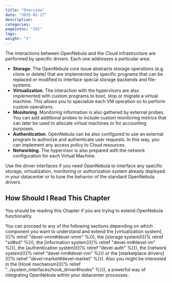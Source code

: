 ```yaml
---
title: "Overview"
date: "2025-02-17"
description:
categories:
pageintoc: "291"
tags:
weight: "1"
---
```


<a id="intro-integration"></a>

<!--# Overview -->

The interactions between OpenNebula and the Cloud infrastructure are performed by specific drivers. Each one addresses a particular area:

- **Storage**. The OpenNebula core issue abstracts storage operations (e.g. clone or delete) that are implemented by specific programs that can be replaced or modified to interface special storage backends and file-systems.
- **Virtualization**. The interaction with the hypervisors are also implemented with custom programs to boot, stop or migrate a virtual machine. This allows you to specialize each VM operation so to perform custom operations.
- **Monitoring**. Monitoring information is also gathered by external probes. You can add additional probes to include custom monitoring metrics that can later be used to allocate virtual machines or for accounting purposes.
- **Authentication**. OpenNebula can be also configured to use an external program to authorize and authenticate user requests. In this way, you can implement any access policy to Cloud resources.
- **Networking**. The hypervisor is also prepared with the network configuration for each Virtual Machine.

Use the driver interfaces if you need OpenNebula to interface any specific storage, virtualization, monitoring or authorization system already deployed in your datacenter or to tune the behavior of the standard OpenNebula drivers.

## How Should I Read This Chapter

You should be reading this Chapter if you are trying to extend OpenNebula functionality.

You can proceed to any of the following sections depending on which component you want to understand and extend the [virtualization system]({{% relref "devel-vmm#devel-vmm" %}}), the [storage system]({{% relref "sd#sd" %}}), the [information system]({{% relref "devel-im#devel-im" %}}), the [authentication system]({{% relref "devel-auth" %}}), the [network system]({{% relref "devel-nm#devel-nm" %}}) or the [marketplace drivers]({{% relref "devel-market#devel-market" %}}). Also you might be interested in the [Hook mechanism]({{% relref "../system_interfaces/hook_driver#hooks" %}}), a powerful way of integrating OpenNebula within your datacenter processes.
